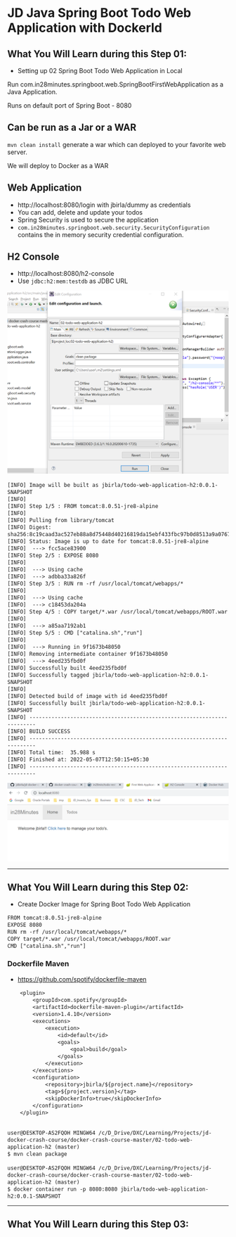 # JD Java Spring Boot Todo Web Application with Dockerld

## What You Will Learn during this Step 01:
- Setting up 02 Spring Boot Todo Web Application in Local 


Run com.in28minutes.springboot.web.SpringBootFirstWebApplication as a Java Application.

Runs on default port of Spring Boot - 8080 

## Can be run as a Jar or a WAR

`mvn clean install` generate a war which can deployed to your favorite web server.

We will deploy to Docker as a WAR

## Web Application

- http://localhost:8080/login with jbirla/dummy as credentials
- You can add, delete and update your todos
- Spring Security is used to secure the application
- `com.in28minutes.springboot.web.security.SecurityConfiguration` contains the in memory security credential configuration.

## H2 Console

- http://localhost:8080/h2-console
- Use `jdbc:h2:mem:testdb` as JDBC URL 


![Browser](Images/Screenshot_17.png)

```
[INFO] Image will be built as jbirla/todo-web-application-h2:0.0.1-SNAPSHOT
[INFO] 
[INFO] Step 1/5 : FROM tomcat:8.0.51-jre8-alpine
[INFO] 
[INFO] Pulling from library/tomcat
[INFO] Digest: sha256:8c19caad3ac527eb88a8d75448d40216819da15ebf433fbc97b0d8513a9a0767
[INFO] Status: Image is up to date for tomcat:8.0.51-jre8-alpine
[INFO]  ---> fcc5ace83900
[INFO] Step 2/5 : EXPOSE 8080
[INFO] 
[INFO]  ---> Using cache
[INFO]  ---> adbba33a826f
[INFO] Step 3/5 : RUN rm -rf /usr/local/tomcat/webapps/*
[INFO] 
[INFO]  ---> Using cache
[INFO]  ---> c18453da204a
[INFO] Step 4/5 : COPY target/*.war /usr/local/tomcat/webapps/ROOT.war
[INFO] 
[INFO]  ---> a85aa7192ab1
[INFO] Step 5/5 : CMD ["catalina.sh","run"]
[INFO] 
[INFO]  ---> Running in 9f1673b48050
[INFO] Removing intermediate container 9f1673b48050
[INFO]  ---> 4eed235fbd0f
[INFO] Successfully built 4eed235fbd0f
[INFO] Successfully tagged jbirla/todo-web-application-h2:0.0.1-SNAPSHOT
[INFO] 
[INFO] Detected build of image with id 4eed235fbd0f
[INFO] Successfully built jbirla/todo-web-application-h2:0.0.1-SNAPSHOT
[INFO] ------------------------------------------------------------------------
[INFO] BUILD SUCCESS
[INFO] ------------------------------------------------------------------------
[INFO] Total time:  35.988 s
[INFO] Finished at: 2022-05-07T12:50:15+05:30
[INFO] ------------------------------------------------------------------------
```

![Browser](Images/Screenshot_18.png)

---
## What You Will Learn during this Step 02:

- Create Docker Image for Spring Boot Todo Web Application

```docker
FROM tomcat:8.0.51-jre8-alpine
EXPOSE 8080
RUN rm -rf /usr/local/tomcat/webapps/*
COPY target/*.war /usr/local/tomcat/webapps/ROOT.war
CMD ["catalina.sh","run"]
```

### Dockerfile Maven

- https://github.com/spotify/dockerfile-maven

```
	<plugin>
		<groupId>com.spotify</groupId>
		<artifactId>dockerfile-maven-plugin</artifactId>
		<version>1.4.10</version>
		<executions>
			<execution>
				<id>default</id>
				<goals>
					<goal>build</goal>
				</goals>
			</execution>
		</executions>
		<configuration>
			<repository>jbirla/${project.name}</repository>
			<tag>${project.version}</tag>
			<skipDockerInfo>true</skipDockerInfo>
		</configuration>
	</plugin>
```

```docker

user@DESKTOP-AS2FQOH MINGW64 /c/D_Drive/DXC/Learning/Projects/jd-docker-crash-course/docker-crash-course-master/02-todo-web-application-h2 (master)
$ mvn clean package

user@DESKTOP-AS2FQOH MINGW64 /c/D_Drive/DXC/Learning/Projects/jd-docker-crash-course/docker-crash-course-master/02-todo-web-application-h2 (master)
$ docker container run -p 8080:8080 jbirla/todo-web-application-h2:0.0.1-SNAPSHOT

```

---
## What You Will Learn during this Step 03:
